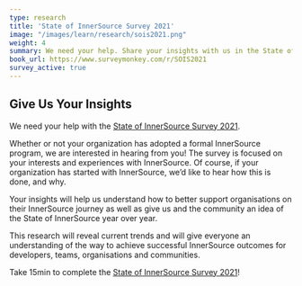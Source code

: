 ```yaml
---
type: research
title: 'State of InnerSource Survey 2021'
image: "/images/learn/research/sois2021.png"
weight: 4
summary: We need your help. Share your insights with us in the State of InnerSource Survey 2021.
book_url: https://www.surveymonkey.com/r/SOIS2021
survey_active: true
---
```


## Give Us Your Insights

We need your help with the [State of InnerSource Survey 2021](https://www.surveymonkey.com/r/SOIS2021).

Whether or not your organization has adopted a formal InnerSource program, we are interested in hearing from you! The survey is focused on your interests and experiences with InnerSource. Of course, if your organization has started with InnerSource, we’d like to hear how this is done, and why.

Your insights will help us understand how to better support organisations on their InnerSource journey as well as give us and the community an idea of the State of InnerSource year over year.

This research will reveal current trends and will give everyone an understanding of the way to achieve successful InnerSource outcomes for developers, teams, organisations and communities.

Take 15min to complete the [State of InnerSource Survey 2021](https://www.surveymonkey.com/r/SOIS2021)!

